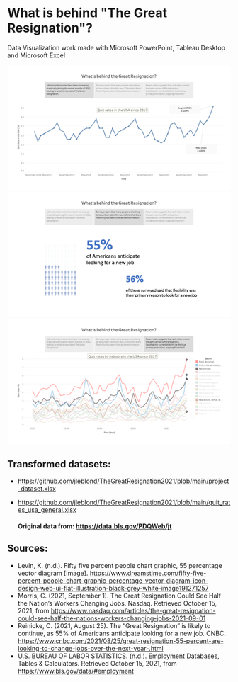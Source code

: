 # What is behind "The Great Resignation"?

Data Visualization work made with Microsoft PowerPoint, Tableau Desktop and Microsoft Excel


![US Quit Rates significantly increased since May 2021](https://github.com/jleblond/TheGreatResignation2021/blob/main/img/Slide2.png)
![55% of works consider leaving their job. Flexibility is cited as the primary reason.](https://github.com/jleblond/TheGreatResignation2021/blob/main/img/Slide3.png)
![US Quit Rates by Industry](https://github.com/jleblond/TheGreatResignation2021/blob/main/img/Slide4.png)

## Transformed datasets:
* https://github.com/jleblond/TheGreatResignation2021/blob/main/project_dataset.xlsx
* https://github.com/jleblond/TheGreatResignation2021/blob/main/quit_rates_usa_general.xlsx

  #### Original data from: https://data.bls.gov/PDQWeb/jt

## Sources:

* Levin, K. (n.d.). Fifty five percent people chart graphic, 55 percentage vector diagram [Image]. https://www.dreamstime.com/fifty-five-percent-people-chart-graphic-percentage-vector-diagram-icon-design-web-ui-flat-illustration-black-grey-white-image191271257
* Morris, C. (2021, September 1). The Great Resignation Could See Half the Nation’s Workers Changing Jobs. Nasdaq. Retrieved October 15, 2021, from https://www.nasdaq.com/articles/the-great-resignation-could-see-half-the-nations-workers-changing-jobs-2021-09-01
* Reinicke, C. (2021, August 25). The “Great Resignation” is likely to continue, as 55% of Americans anticipate looking for a new job. CNBC. https://www.cnbc.com/2021/08/25/great-resignation-55-percent-are-looking-to-change-jobs-over-the-next-year-.html
* U.S. BUREAU OF LABOR STATISTICS. (n.d.). Employment Databases, Tables & Calculators. Retrieved October 15, 2021, from https://www.bls.gov/data/#employment
